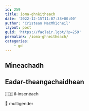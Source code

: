 ```yaml
---
id: 259
title: ioma-ghnèitheach
date: '2022-12-15T11:07:38+00:00'
author: 'Crìstean MacMhìcheil'
layout: post
guid: 'https://faclair.lgbt/?p=259'
permalink: /ioma-ghneitheach/
categories:
    - gd
---
```


## Mìneachadh

## Eadar-theangachaidhean

&#x1f1ee;&#x1f1ea; il-inscnéach

&#x1f3f4;&#xe0067;&#xe0062;&#xe0065;&#xe006e;&#xe0067;&#xe007f; multigender